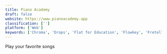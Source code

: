 ```yaml
---
title: Piano Academy
draft: false 
website: https://www.pianoacademy.app
classification: ['']
platform: ['Web']
keywords: ['Chroma', 'Drops', 'Flat for Education', 'Flowkey', 'Fretello', 'Jameasy for Violin', 'Melodics', 'Metronaut', 'MyMusicTeacher', 'Pianu', 'Raspberry Pi Piano Player AI', 'Scale Search by Solfej', 'Simply Piano', 'Skoove', 'Touch Bar Piano', 'Transcribe', 'tonestro']
---
```

Play your favorite songs